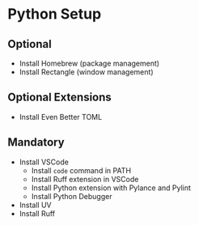 # Python Setup

## Optional

- Install Homebrew (package management)
- Install Rectangle (window management)

## Optional Extensions

- Install Even Better TOML

## Mandatory

- Install VSCode
  - Install `code` command in PATH
  - Install Ruff extension in VSCode
  - Install Python extension with Pylance and Pylint
  - Install Python Debugger
- Install UV
- Install Ruff
